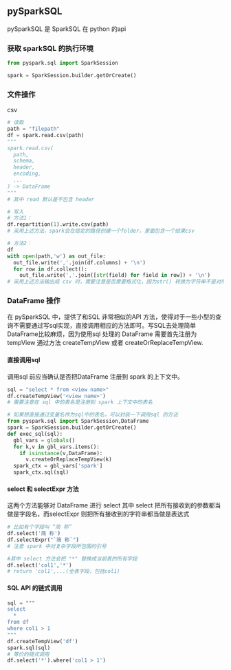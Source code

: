## pySparkSQL

pySparkSQL 是 SparkSQL 在 python 的api

### 获取 sparkSQL 的执行环境

```python
from pyspark.sql import SparkSession

spark = SparkSession.builder.getOrCreate()
```

### 文件操作

csv

```python
# 读取
path = "filepath"
df = spark.read.csv(path)
"""
spark.read.csv(
  path,
  schema,
  header,
  encoding,
  ...
) -> DataFrame
"""
# 其中 read 默认是不包含 header

# 写入
# 方法1：
df.repartition(1).write.csv(path)
# 采用上述方法，spark会在给定的路径创建一个folder，里面包含一个结果csv

# 方法2：
df
with open(path,'w') as out_file:
  out_file.write(','.join(df.columns) + '\n')
  for row in df.collect():
    out_file.write(','.join([str(field) for field in row]) + '\n')
# 采用上述方法输出成 csv 时，需要注意是否需要格式化，因为str() 转换为字符串不是对所有类型都有效
```

### DataFrame 操作

在 pySparkSQL 中，提供了和SQL 非常相似的API 方法，使得对于一些小型的查询不需要通过写sql实现，直接调用相应的方法即可。写SQL去处理简单DataFrame比较麻烦，因为使用sql 处理的 DataFrame 需要首先注册为 tempView 通过方法 createTempView 或者 createOrReplaceTempView.

#### 直接调用sql

调用sql 前应当确认是否把DataFrame 注册到 spark 的上下文中。

```python
sql = "select * from <view name>"
df.createTempView('<view name>')
# 需要注意在 sql 中的表名是注册到 spark 上下文中的表名

# 如果想直接通过变量名作为sql中的表名，可以封装一下调用sql 的方法
from pyspark.sql import SparkSession,DataFrame
spark = SparkSession.builder.getOrCreate()
def exec_sql(sql):
  gbl_vars = globals()
  for k,v in gbl_vars.items():
    if isinstance(v,DataFrame):
      v.createOrReplaceTempView(k)
  spark_ctx = gbl_vars['spark']
  spark_ctx.sql(sql)
```

#### select 和 selectExpr 方法

这两个方法能够对 DataFrame 进行 select
其中 select 把所有接收到的参数都当做是字段名，而selectExpr 则把所有接收到的字符串都当做是表达式

```python
# 比如有个字段叫 “简 称”
df.select('简 称')
df.selectExpr("`简 称`")
# 注意 spark 中对复杂字段所包围的引号

#其中 select 方法会把 "*" 替换成当前表的所有字段
df.select('col1','*')
# return 'col1',...(全表字段，包括col1)
```

#### SQL API 的链式调用

```python
sql = """
select
  *
from df
where col1 > 1
"""
df.createTempView('df')
spark.sql(sql)
# 等价的链式调用
df.select('*').where('col1 > 1')
```
